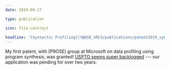 ```yaml
---
date: 2019-08-27

type: publication

icon: file-contract

headline: '[Syntactic Profiling](%BASE_URL%/publications/patent2019_syntactic-profiling) Patent Granted'
---
```


My first patent, with [PROSE] group at Microsoft
on data profiling using program synthesis, was granted!
[USPTO seems super backlogged](https://www.uspto.gov/dashboards/patents/main.dashxml) ---
our application was pending for over two years.